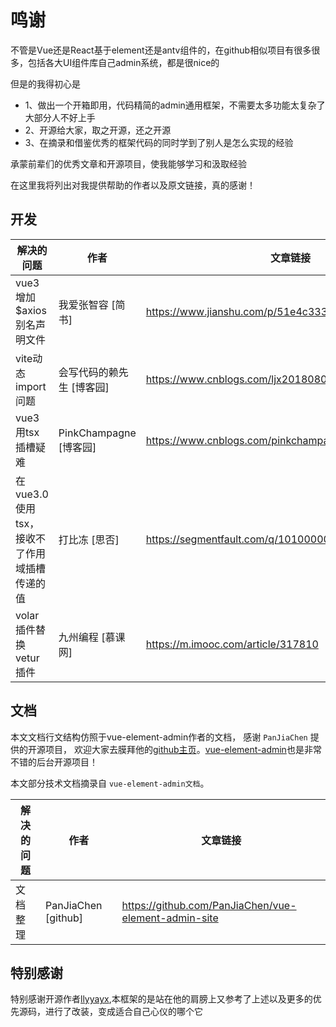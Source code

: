 # 鸣谢

不管是Vue还是React基于element还是antv组件的，在github相似项目有很多很多，包括各大UI组件库自己admin系统，都是很nice的

但是的我得初心是

* 1、做出一个开箱即用，代码精简的admin通用框架，不需要太多功能太复杂了大部分人不好上手
* 2、开源给大家，取之开源，还之开源
* 3、在摘录和借鉴优秀的框架代码的同时学到了别人是怎么实现的经验

承蒙前辈们的优秀文章和开源项目，使我能够学习和汲取经验

在这里我将列出对我提供帮助的作者以及原文链接，真的感谢！


## 开发

| 解决的问题                      | 作者                           | 文章链接            |
| ----------------------------- | ---------------------------- | -------------------------- |
| vue3增加$axios别名声明文件        | 我爱张智容 [简书]                   | https://www.jianshu.com/p/51e4c3331f8e  |
| vite动态import问题             | 会写代码的赖先生 [博客园]               | https://www.cnblogs.com/ljx20180807/p/14665505.html |
| vue3用tsx插槽疑难               | PinkChampagne [博客园]          | https://www.cnblogs.com/pinkchampagne/p/14083724.html |
| 在vue3.0使用tsx，接收不了作用域插槽传递的值 | 打比冻 [思否]                     | https://segmentfault.com/q/1010000040025845 |
| volar插件替换vetur插件           | 九州编程 [慕课网]                   | https://m.imooc.com/article/317810 |

## 文档

本文文档行文结构仿照于vue-element-admin作者的文档， 感谢 `PanJiaChen` 提供的开源项目， 欢迎大家去膜拜他的[github主页](https://github.com/pulls)。[vue-element-admin](https://panjiachen.github.io/vue-element-admin-site/zh/)也是非常不错的后台开源项目！

本文部分技术文档摘录自 `vue-element-admin文档`。

| 解决的问题 | 作者                  | 文章链接                                     |
| ----- | ------------------- | ---------------------------------------- |
| 文档整理  | PanJiaChen [github] | https://github.com/PanJiaChen/vue-element-admin-site |

## 特别感谢

  特别感谢开源作者[llyyayx](https://github.com/llyyayx/vue3-antd-admin),本框架的是站在他的肩膀上又参考了上述以及更多的优先源码，进行了改装，变成适合自己心仪的哪个它
